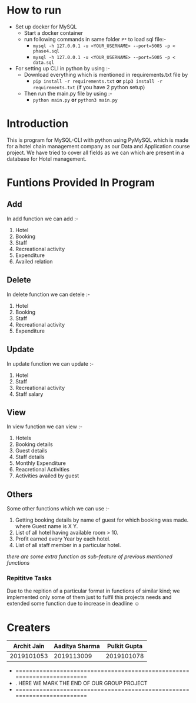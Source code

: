 # How to run
+ Set up docker for MySQL
	+ Start a docker container
	+ run following commands in same folder `P*` to load sql file:-
		+ `mysql -h 127.0.0.1 -u <YOUR_USERNAME> --port=5005 -p < phase4.sql`
		+ `mysql -h 127.0.0.1 -u <YOUR_USERNAME> --port=5005 -p < data.sql`
+  For setting up CLI in python by using :-  
	+ Download everything which is mentioned in requirements.txt file by 
		+ `pip install -r requirements.txt`  **or**  `pip3 install -r requirements.txt` (if you have 2 python setup)  
	+ Then run the main.py file by using :-
		+ `python main.py` **or** `python3 main.py`

# Introduction
This is program for MySQL-CLI with python using PyMySQL which is made for a hotel chain management company as our Data and Application course project. We have tried to cover all fields as we can which are present in a database for Hotel management.

# Funtions Provided In Program
## Add
In add function we can add :-
1) Hotel
2) Booking
3) Staff
4) Recreational activity
5) Expenditure
6) Availed relation

## Delete
In delete function we can detele :-
1) Hotel
2) Booking
3) Staff
4) Recreational activity
5) Expenditure

## Update
In update function we can update :-
1) Hotel
2) Staff
3) Recreational activity
4) Staff salary

## View
In view function we can view :-
1) Hotels
2) Booking details
3) Guest details
4) Staff details
5) Monthly Expenditure
6) Reacretional Activities
7) Activities availed by guest

## Others
Some other functions which we can use :-
1) Getting booking details by name of guest for which booking was made. where Guest name is X Y.
2) List of all hotel having available room > 10.
3) Profit earned every Year by each hotel.
4) List of all staff member in a particular hotel.

*there are some extra function as sub-feature of previous mentioned functions*

### Repititve Tasks
Due to the repition of a particular format in functions of similar kind; we implemented only some of them just to fulfil this projects needs and extended some function due to increase in deadline :relaxed:

# Creaters

|Archit Jain   | Aaditya Sharma  | Pulkit Gupta |
|--------------|-----------------|--------------|
|  2019101053  |    2019113009   |  2019101078|
+ ======================================================================== 
+ .            HERE WE MARK THE END OF OUR GROUP PROJECT
+ ========================================================================


